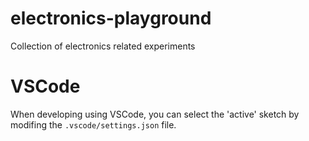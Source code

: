 # electronics-playground
Collection of electronics related experiments

# VSCode

When developing using VSCode, you can select the 'active' sketch by modifing the ```.vscode/settings.json``` file.